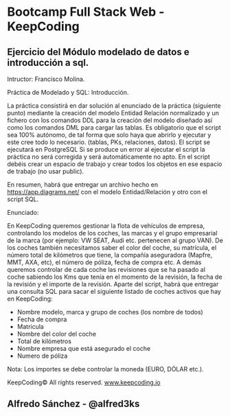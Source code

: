 # Bootcamp Full Stack Web - KeepCoding
## Ejercicio del Módulo modelado de datos e introducción a sql.

Intructor: Francisco Molina.

Práctica de Modelado y SQL:
Introducción.

La práctica consistirá en dar solución al enunciado de la práctica (siguiente punto) mediante la  creación  del  modelo  Entidad  Relación  normalizado  y  un  fichero  con  los  comandos  DDL para la creación del modelo diseñado así como los comandos DML para cargar las tablas.
Es  obligatorio  que  el  script  sea  100%  autónomo,  de  tal  forma  que  solo  haya  que  abrirlo  y ejecutar y este cree todo lo necesario. (tablas, PKs, relaciones, datos). El script se ejecutará en PostgreSQL Si se produce un error al ejecutar el script la práctica no será corregida y será automáticamente no apto. En el script debéis crear un espacio de trabajo y crear todos los objetos en ese espacio de trabajo (no usar public).

En resumen, habrá que entregar un archivo hecho en https://app.diagrams.net/ con el modelo Entidad/Relación y otro con el script SQL.

Enunciado:

En KeepCoding queremos gestionar la flota de vehículos de empresa, controlando los modelos de los coches, las marcas y el grupo empresarial de la marca (por ejemplo: VW SEAT, Audi etc. pertenecen al grupo VAN). De los coches también necesitamos saber el color del coche, su matrícula, el número total de kilómetros que tiene, la compañía aseguradora (Mapfre, MMT, AXA, etc), el número de póliza, fecha de compra etc.
A demás queremos controlar de cada coche las revisiones que se ha pasado al coche sabiendo los Kms que tenía en el momento de la revisión, la fecha de la revisión y el importe de la revisión.
Aparte del script, habrá que entregar una consulta SQL para sacar el siguiente listado de coches activos que hay en KeepCoding:
- Nombre modelo, marca y grupo de coches (los nombre de todos)
- Fecha de compra
- Matricula
- Nombre del color del coche
- Total de kilómetros
- Nombre empresa que está asegurado el coche
- Numero de póliza

Nota: Los importes se debe controlar la moneda (EURO, DÓLAR etc.).

KeepCoding© All rights reserved.
www.keepcoding.io

## Alfredo Sánchez - @alfred3ks
